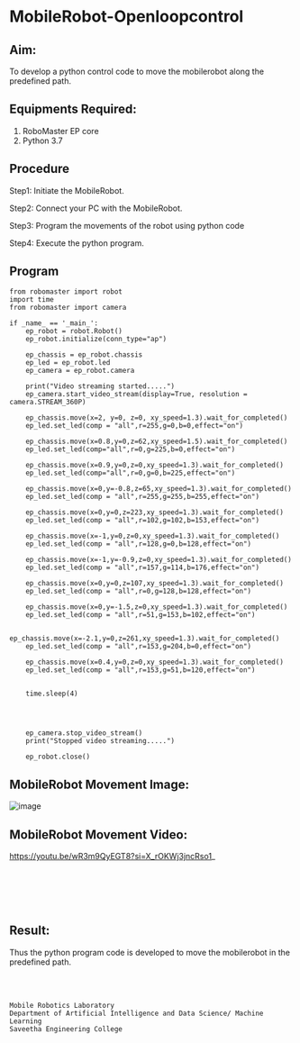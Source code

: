 # MobileRobot-Openloopcontrol
## Aim:

To develop a python control code to move the mobilerobot along the predefined path.

## Equipments Required:
1. RoboMaster EP core
2. Python 3.7

## Procedure

Step1:
Initiate the MobileRobot.
<br/>

Step2:
Connect your PC with the MobileRobot.
<br/>

Step3:
Program the movements of the robot using python code
<br/>

Step4:
Execute the python program.
<br/>

## Program
```
from robomaster import robot
import time
from robomaster import camera

if _name_ == '_main_':
    ep_robot = robot.Robot()
    ep_robot.initialize(conn_type="ap")

    ep_chassis = ep_robot.chassis
    ep_led = ep_robot.led
    ep_camera = ep_robot.camera

    print("Video streaming started.....")
    ep_camera.start_video_stream(display=True, resolution = camera.STREAM_360P)

    ep_chassis.move(x=2, y=0, z=0, xy_speed=1.3).wait_for_completed()
    ep_led.set_led(comp = "all",r=255,g=0,b=0,effect="on")
    
    ep_chassis.move(x=0.8,y=0,z=62,xy_speed=1.5).wait_for_completed()
    ep_led.set_led(comp="all",r=0,g=225,b=0,effect="on")

    ep_chassis.move(x=0.9,y=0,z=0,xy_speed=1.3).wait_for_completed()
    ep_led.set_led(comp="all",r=0,g=0,b=225,effect="on")

    ep_chassis.move(x=0,y=-0.8,z=65,xy_speed=1.3).wait_for_completed()
    ep_led.set_led(comp = "all",r=255,g=255,b=255,effect="on")
    
    ep_chassis.move(x=0,y=0,z=223,xy_speed=1.3).wait_for_completed()
    ep_led.set_led(comp = "all",r=102,g=102,b=153,effect="on")

    ep_chassis.move(x=-1,y=0,z=0,xy_speed=1.3).wait_for_completed()
    ep_led.set_led(comp = "all",r=128,g=0,b=128,effect="on")

    ep_chassis.move(x=-1,y=-0.9,z=0,xy_speed=1.3).wait_for_completed()
    ep_led.set_led(comp = "all",r=157,g=114,b=176,effect="on")
   
    ep_chassis.move(x=0,y=0,z=107,xy_speed=1.3).wait_for_completed()
    ep_led.set_led(comp = "all",r=0,g=128,b=128,effect="on")

    ep_chassis.move(x=0,y=-1.5,z=0,xy_speed=1.3).wait_for_completed()
    ep_led.set_led(comp = "all",r=51,g=153,b=102,effect="on")

    ep_chassis.move(x=-2.1,y=0,z=261,xy_speed=1.3).wait_for_completed()
    ep_led.set_led(comp = "all",r=153,g=204,b=0,effect="on")

    ep_chassis.move(x=0.4,y=0,z=0,xy_speed=1.3).wait_for_completed()
    ep_led.set_led(comp = "all",r=153,g=51,b=120,effect="on")

    
    time.sleep(4)




    ep_camera.stop_video_stream()
    print("Stopped video streaming.....")

    ep_robot.close()
```

## MobileRobot Movement Image:

![image](https://github.com/Migaleyy/mobilerobot-openloopcontrol/assets/118262199/2bb7d381-0763-4514-bf9a-7a5734a2a0d3)


## MobileRobot Movement Video:

https://youtu.be/wR3m9QyEGT8?si=X_rOKWj3jncRso1_

<br/>
<br/>
<br/>
<br/>

## Result:
Thus the python program code is developed to move the mobilerobot in the predefined path.


<br/>
<br/>

```
Mobile Robotics Laboratory
Department of Artificial Intelligence and Data Science/ Machine Learning
Saveetha Engineering College
```
